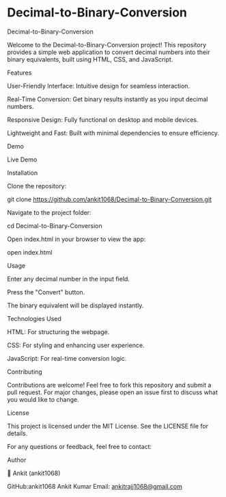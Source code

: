 # Decimal-to-Binary-Conversion
Decimal-to-Binary-Conversion



Welcome to the Decimal-to-Binary-Conversion project! This repository provides a simple web application to convert decimal numbers into their binary equivalents, built using HTML, CSS, and JavaScript.

Features

User-Friendly Interface: Intuitive design for seamless interaction.

Real-Time Conversion: Get binary results instantly as you input decimal numbers.

Responsive Design: Fully functional on desktop and mobile devices.

Lightweight and Fast: Built with minimal dependencies to ensure efficiency.

Demo

Live Demo





Installation

Clone the repository:

git clone https://github.com/ankit1068/Decimal-to-Binary-Conversion.git

Navigate to the project folder:

cd Decimal-to-Binary-Conversion

Open index.html in your browser to view the app:

open index.html

Usage

Enter any decimal number in the input field.

Press the "Convert" button.

The binary equivalent will be displayed instantly.

Technologies Used

HTML: For structuring the webpage.

CSS: For styling and enhancing user experience.

JavaScript: For real-time conversion logic.

Contributing

Contributions are welcome! Feel free to fork this repository and submit a pull request. For major changes, please open an issue first to discuss what you would like to change.

License

This project is licensed under the MIT License. See the LICENSE file for details.


For any questions or feedback, feel free to contact:

Author

👤 Ankit (ankit1068)

GitHub:ankit1068
Ankit Kumar
Email: ankitrajj1068@gmail.com

